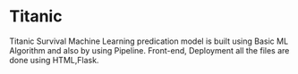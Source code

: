 # Titanic

Titanic Survival Machine Learning predication model is built using Basic ML Algorithm and also by using Pipeline.
Front-end, Deployment all the files are done using HTML,Flask.